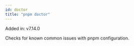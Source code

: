 ```yaml
---
id: doctor
title: "pnpm doctor"
---
```


Added in: v7.14.0

Checks for known common issues with pnpm configuration.
